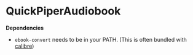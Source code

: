 # QuickPiperAudiobook

**Dependencies**

- `ebook-convert` needs to be in your PATH. (This is often bundled with [calibre](https://calibre-ebook.com/))